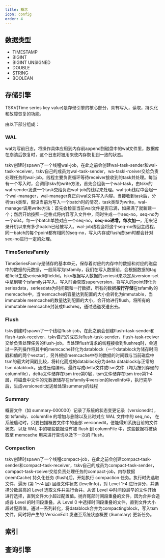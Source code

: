 ```yaml
---
title: 概念
icon: config
order: 4
---
```


## 数据类型

- TIMESTAMP 
- BIGINT
- BIGINT UNSIGNED
- DOUBLE
- STRING
- BOOLEAN


## 存储引擎

TSKV(Time series key value)是存储引擎的核心部分，具有写入，读取，持久化和故障恢复的功能。

由以下部分组成：

### WAL

wal为写前日志，将操作具体应用到内存前append到磁盘中的wal文件里，数据库在崩溃后恢复时，这个日志将被用来使内存恢复到一致的状态。

tskv创建时spawn了一个线程wal-job，在此之前会创建wal-task-sender和wal-task-receiver，tskv自己的成员为wal-task-sender，wa-taskl-rceiver交给负责处理任务的wal-job。线程主要负责循环等待receiver接收到的task并处理。每当有一个写入时，会调用tskv的write方法，首先会组装一个wal-task，由tskv的wal-sender发送一个task交给负责wal-job的线程来处理。wal-job线程中会起一个wal-manager，wal-manager真正向wal文件写入内容。当接收到task后，分析task类型，假设当前为写入一个batch时的情况，task类型为write，wal-manager调用write方法：首先会检查当前wal文件是否已满，如果满了就新建一个；然后开始按照一定格式将内容写入文件中，同时生成一个seq-no。seq-no为一个u64，每一个batch单独对应一个seq-no，**seq-no递增，每次加一**，用来记录开机以来有多少batch已经被写入。wal-job线程会将这个seq-no传回主线程，同一batch的每个point都有相同的seq-no，写入内存或flush成tsm时都会针对seq-no进行一定的处理。

### TimeSeriesFamily

TimeSeriesFamily是储存的基本单元，保存着对应的内存中的数据和对应的磁盘中的数据的元数据，一般简写为tsfamily，我们在写入数据前，会根据数据的tag和field生成seriesid和fieldid。tskv根据写入数据的seriesid来决定从version-set中拿到哪个tsfamily并写入。写入时会获取superversion，将写入的point转化为seriesdata，seriesdata为时间戳和一行数据，所有的数据**按行存储**在tsfamily的memcache中，当memcache的容量达到配置的大小会转化为immutable，当immutable memcache的数量达到配置的大小，会开始进行flush。将所有的immutable memcache封装成flushreq，通过通道发送出去。

### Flush

tskv创建时spawn了一个线程flush-job，在此之前会创建flush-task-sender和flush-task-receiver，tskv自己的成员为flush-task-sender，flush-task-rceiver交给负责处理任务的flush-job。当处理flush请求的线程接收到flushreq时，会通过一系列操作将其中的memcache转化为datablock（一个datablock为储存时间戳和值的两个vector），另外根据memcache中存的数据的时间戳与当前磁盘中tsm的最大时间戳比较，将转化而成的datablock分为delta datablock与正常的tsm datablock，通过压缩编码，最终写成delta文件或tsm文件（均为按列存储的columnfile），delta文件储存在tsm tree第0层，tsm文件储存在tsm tree第1-4层，将磁盘中文件的元数据储存在tsfamily中version的levelInfo中，执行完毕后，生成versionedit发送给处理summary的线程

### Summary

概要文件（如 summary-000000）记录了系统的状态变更记录（versionedit），如 tsfamily、columnfile 的增加与删除以及此时对应 WAL 文件中的 seq_no， 在系统启动时，只要扫描概要文件中的全部 versionedit，便能得知系统目前的文件状态，以及 WAL 中的哪些数据没有被 flush 到 columnFile 中，这些数据将被读取至 memcache 用来进行查询以及下一次的 Flush。

### Compaction

tskv创建时spawn了一个线程compact-job，在此之前会创建compact-task-sender和compact-task-receiver，tskv自己的成员为compact-task-sender，compact-task-rceiver交给负责处理任务的compact-job，内存数据 (memCache) 持久化任务 (flush)后，开始执行 compaction 任务。执行时先选取文件，遍历 (第 1～4 层) 层级文件状态 (levelInfo)，对 Level 1-4 进行评分，并选择分数最高的 Level 选取文件并进行合并。从该 Level 中时间段最早的文件开始进行选择，直到文件大小超过配置值。抛弃尾部时间段重叠的文件，因为合并会造成各 Level 的时间段重叠。从 Level 0 中选择时间段重叠的文件，直到文件大小超过配置值。通过一系列转化，将datablock合并为compactingblock，写入tsm文件，同时将产生的 VersionEdit 发送至系统状态概要 (Summary) 更新任务。

## 索引



## 查询引擎